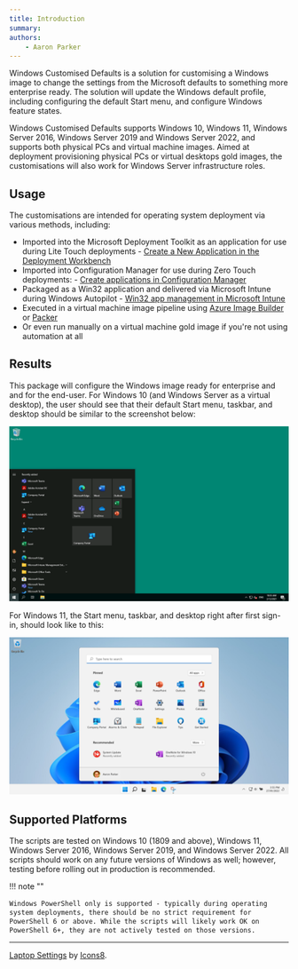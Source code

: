 ```yaml
---
title: Introduction
summary: 
authors:
    - Aaron Parker
---
```

Windows Customised Defaults is a solution for customising a Windows image to change the settings from the Microsoft defaults to something more enterprise ready. The solution will update the Windows default profile, including configuring the default Start menu, and configure Windows feature states.

Windows Customised Defaults supports Windows 10, Windows 11, Windows Server 2016, Windows Server 2019 and Windows Server 2022, and supports both physical PCs and virtual machine images. Aimed at deployment provisioning physical PCs or virtual desktops gold images, the customisations will also work for Windows Server infrastructure roles.

## Usage

The customisations are intended for operating system deployment via various methods, including:

* Imported into the Microsoft Deployment Toolkit as an application for use during Lite Touch deployments - [Create a New Application in the Deployment Workbench](https://docs.microsoft.com/en-us/mem/configmgr/mdt/use-the-mdt#CreateaNewApplicationintheDeploymentWorkbench)
* Imported into Configuration Manager for use during Zero Touch deployments: - [Create applications in Configuration Manager](https://docs.microsoft.com/en-us/mem/configmgr/apps/deploy-use/create-applications)
* Packaged as a Win32 application and delivered via Microsoft Intune during Windows Autopilot - [Win32 app management in Microsoft Intune](https://docs.microsoft.com/en-us/mem/intune/apps/apps-win32-app-management)
* Executed in a virtual machine image pipeline using [Azure Image Builder](https://docs.microsoft.com/en-us/azure/virtual-machines/image-builder-overview) or [Packer](https://www.packer.io/)
* Or even run manually on a virtual machine gold image if you're not using automation at all

## Results

This package will configure the Windows image ready for enterprise and and for the end-user. For Windows 10 (and Windows Server as a virtual desktop), the user should see that their default Start menu, taskbar, and desktop should be similar to the screenshot below:

![Default Windows 10 desktop](assets/img/defaultstartmenu.png)

For Windows 11, the Start menu, taskbar, and desktop right after first sign-in, should look like to this:

![Default Windows 11 desktop](assets/img/windows11-defaultstartmenu.png)

## Supported Platforms

The scripts are tested on Windows 10 (1809 and above), Windows 11, Windows Server 2016, Windows Server 2019, and Windows Server 2022. All scripts should work on any future versions of Windows as well; however, testing before rolling out in production is recommended.

!!! note ""

    Windows PowerShell only is supported - typically during operating system deployments, there should be no strict requirement for PowerShell 6 or above. While the scripts will likely work OK on PowerShell 6+, they are not actively tested on those versions.

---
[Laptop Settings](https://icons8.com/icon/iSNxtIhB8C9B/laptop-settings) by [Icons8](https://icons8.com).
